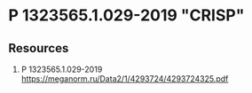 # Р 1323565.1.029-2019 "CRISP"

## Resources
1. Р 1323565.1.029-2019 https://meganorm.ru/Data2/1/4293724/4293724325.pdf